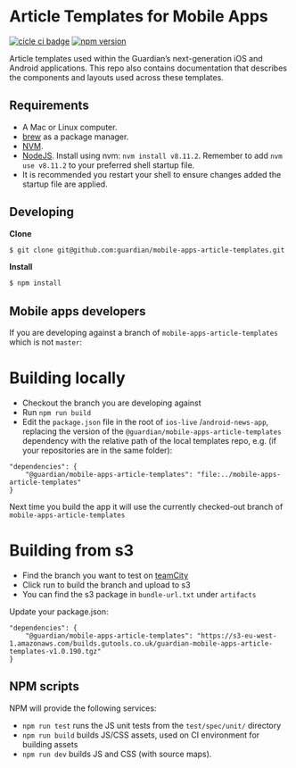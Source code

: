 # Article Templates for Mobile Apps
[![cicle ci badge](https://circleci.com/gh/guardian/mobile-apps-article-templates/tree/master.svg?style=shield)](https://circleci.com/gh/guardian/mobile-apps-article-templates) [![npm version](https://badge.fury.io/js/%40guardian%2Fmobile-apps-article-templates.svg)](https://badge.fury.io/js/%40guardian%2Fmobile-apps-article-templates)

Article templates used within the Guardian’s next-generation iOS and Android applications. This repo also contains documentation that describes the components and layouts used across these templates.

## Requirements
* A Mac or Linux computer.
* [brew](https://brew.sh/) as a package manager.
* [NVM](https://github.com/creationix/nvm).
* [NodeJS](https://nodejs.org/). Install using nvm: `nvm install v8.11.2`. Remember to add `nvm use v8.11.2` to your 
preferred shell startup file.
* It is recommended you restart your shell to ensure changes added the startup file are applied.

## Developing
**Clone**
```bash
$ git clone git@github.com:guardian/mobile-apps-article-templates.git
```

**Install**
```bash
$ npm install
```

## Mobile apps developers
If you are developing against a branch of `mobile-apps-article-templates` which is not `master`:

# Building locally
* Checkout the branch you are developing against
* Run `npm run build`
* Edit the `package.json` file in the root of `ios-live` /`android-news-app`, replacing the version of the `@guardian/mobile-apps-article-templates` dependency with the relative path of the local templates repo, e.g. (if your repositories are in the same folder):
```
"dependencies": {
    "@guardian/mobile-apps-article-templates": "file:../mobile-apps-article-templates"
}
```

Next time you build the app it will use the currently checked-out branch of `mobile-apps-article-templates`

# Building from s3
* Find the branch you want to test on [teamCity](https://teamcity.gutools.co.uk/viewType.html?buildTypeId=Apps_Templates_TemplatesS3v2)
* Click run to build the branch and upload to s3
* You can find the s3 package in `bundle-url.txt` under `artifacts`

Update your package.json:
```
"dependencies": {
    "@guardian/mobile-apps-article-templates": "https://s3-eu-west-1.amazonaws.com/builds.gutools.co.uk/guardian-mobile-apps-article-templates-v1.0.190.tgz"
}
```

## NPM scripts
NPM will provide the following services:
* `npm run test` runs the JS unit tests from the `test/spec/unit/` directory
* `npm run build` builds JS/CSS assets, used on CI environment for building assets
* `npm run dev` builds JS and CSS (with source maps).
